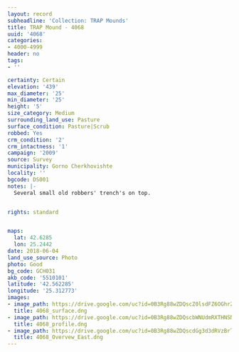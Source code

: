 ```yaml
---
layout: record
subheadline: 'Collection: TRAP Mounds'
title: TRAP Mound - 4068
uuid: '4068'
categories:
- 4000-4999
header: no
tags:
- ''

certainty: Certain
elevation: '439'
max_diameter: '25'
min_diameter: '25'
height: '5'
size_category: Medium
surrounding_land_use: Pasture
surface_condition: Pasture|Scrub
robbed: Yes
crm_condition: '2'
crm_intactness: '1'
campaign: '2009'
source: Survey
municipality: Gorno Cherkhovishte
locality: ''
bgcode: DS001
notes: |-
  Several small old robbers' trench's on top.


rights: standard


maps:
  lat: 42.6285
  lon: 25.2442
date: 2018-06-04
land_use_source: Photo
photo: Good
bg_code: GCH031
akb_code: '5510101'
latitude: '42.562285'
longitude: '25.312773'
images:
- image_path: https://drive.google.com/uc?id=0B3Rg88wZDQscZ0lsdFZ6OGhrZTA
  title: 4068_surface.dng
- image_path: https://drive.google.com/uc?id=0B3Rg88wZDQscbWNUdmRXTHNSNDg
  title: 4068_profile.dng
- image_path: https://drive.google.com/uc?id=0B3Rg88wZDQscdGg3d3dRVzBrT3c
  title: 4068_Overvew_East.dng
---
```

